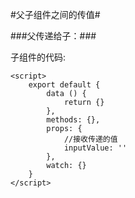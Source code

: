 #父子组件之间的传值#

  ###父传递给子：###
  <p>子组件的代码:</p>
  </code></pre>
  
    <script>
        export default {
            data () {
                return {}
            },
            methods: {},
            props: {
                //接收传递的值
                inputValue: ''
            },
            watch: {}
        }
    </script>
  </code></pre>